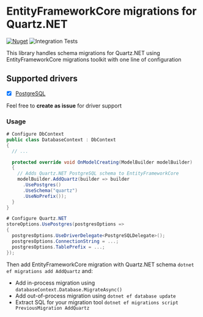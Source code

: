 # EntityFrameworkCore migrations for Quartz.NET

[![Nuget](https://img.shields.io/nuget/v/AppAny.Quartz.EntityFrameworkCore.Migrations.PostgreSQL.svg)](https://www.nuget.org/packages/AppAny.Quartz.EntityFrameworkCore.Migrations.PostgreSQL)
![Integration Tests](https://github.com/appany/AppAny.Quartz.EntityFrameworkCore.Migrations/workflows/Integration%20Tests/badge.svg)

This library handles schema migrations for Quartz.NET using EntityFrameworkCore migrations toolkit with one line of configuration

## Supported drivers

- [x] [PostgreSQL](https://www.nuget.org/packages/Npgsql.EntityFrameworkCore.PostgreSQL)

Feel free to **create as issue** for driver support

### Usage

```cs
# Configure DbContext
public class DatabaseContext : DbContext
{
  // ...

  protected override void OnModelCreating(ModelBuilder modelBuilder)
  {
    // Adds Quartz.NET PostgreSQL schema to EntityFrameworkCore
    modelBuilder.AddQuartz(builder => builder
      .UsePostgres()
      .UseSchema("quartz")
      .UseNoPrefix());
  }
}

# Configure Quartz.NET
storeOptions.UsePostgres(postgresOptions =>
{
  postgresOptions.UseDriverDelegate<PostgreSQLDelegate>();
  postgresOptions.ConnectionString = ...;
  postgresOptions.TablePrefix = ...;
});

```

Then add EntityFrameworkCore migration with Quartz.NET schema `dotnet ef migrations add AddQuartz` and:

- Add in-process migration using `databaseContext.Database.MigrateAsync()`
- Add out-of-process migration using `dotnet ef database update`
- Extract SQL for your migration tool `dotnet ef migrations script PreviousMigration AddQuartz`
